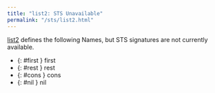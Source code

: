 ```yaml
---
title: "list2: STS Unavailable"
permalink: "/sts/list2.html"
---
```






[list2](/cd/list2)
defines the following Names, but STS signatures are not currently available.


 *  {: #first } first
 *  {: #rest } rest
 *  {: #cons } cons
 *  {: #nil } nil